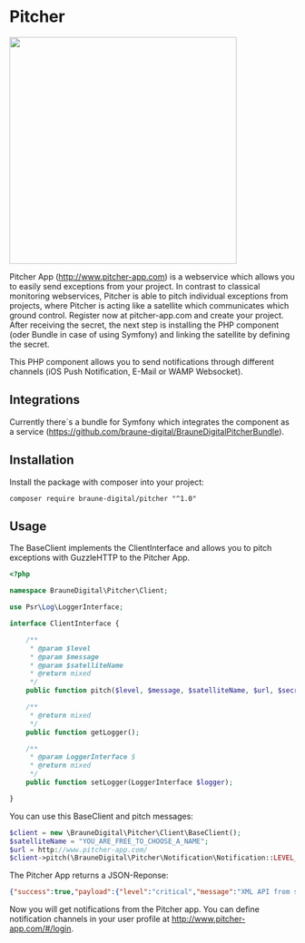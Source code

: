 # Pitcher

<img src="http://www.pitcher-app.com/images/Pitcher-Logo-Pos-Big.png" width="400">

Pitcher App (http://www.pitcher-app.com) is a webservice which allows you to easily send exceptions from your project. In contrast to classical monitoring webservices, Pitcher is able to pitch individual exceptions from projects, where Pitcher is acting like a satellite which communicates which ground control. Register now at pitcher-app.com and create your project. After receiving the secret, the next step is installing the PHP component (oder Bundle in case of using Symfony) and linking the satellite by defining the secret.

This PHP component allows you to send notifications through different channels (iOS Push Notification, E-Mail or WAMP Websocket). 

## Integrations

Currently there´s a bundle for Symfony which integrates the component as a service (https://github.com/braune-digital/BrauneDigitalPitcherBundle).

## Installation

Install the package with composer into your project:

```
composer require braune-digital/pitcher "^1.0"
```

## Usage

The BaseClient implements the ClientInterface and allows you to pitch exceptions with GuzzleHTTP to the Pitcher App.

```php
<?php

namespace BrauneDigital\Pitcher\Client;

use Psr\Log\LoggerInterface;

interface ClientInterface {

	/**
	 * @param $level
	 * @param $message
	 * @param $satelliteName
	 * @return mixed
	 */
	public function pitch($level, $message, $satelliteName, $url, $secret, $apiVersion);

	/**
	 * @return mixed
	 */
	public function getLogger();

	/**
	 * @param LoggerInterface $
	 * @return mixed
	 */
	public function setLogger(LoggerInterface $logger);

}
```

You can use this BaseClient and pitch messages:
```php
$client = new \BrauneDigital\Pitcher\Client\BaseClient();
$satelliteName = "YOU_ARE_FREE_TO_CHOOSE_A_NAME";
$url = http://www.pitcher-app.com/
$client->pitch(\BrauneDigital\Pitcher\Notification\Notification::LEVEL_CRITICAL, 'XML API from server B is down', $satelliteName, $url, $secret, 1);
```

The Pitcher App returns a JSON-Reponse:

```json
{"success":true,"payload":{"level":"critical","message":"XML API from server B is down","date":"2016-04-13T13:23:15+0200","satellite":"YOU_ARE_FREE_TO_CHOOSE_A_NAME","checked":false,"id":141},"errors":[]}
```

Now you will get notifications from the Pitcher app. You can define notification channels in your user profile at http://www.pitcher-app.com/#/login.

